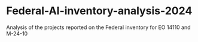# Federal-AI-inventory-analysis-2024
Analysis of the projects reported on the Federal inventory for EO 14110 and M-24-10
